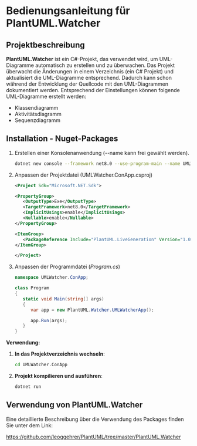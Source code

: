 # Bedienungsanleitung für PlantUML.Watcher

## Projektbeschreibung

**PlantUML.Watcher** ist ein C#-Projekt, das verwendet wird, um UML-Diagramme automatisch zu erstellen und zu überwachen. Das Projekt überwacht die Änderungen in einem Verzeichnis (ein C# Projekt) und aktualisiert die UML-Diagramme entsprechend. Dadurch kann schon während der Entwicklung der Quellcode mit den UML-Diagrammen dokumentiert werden. Entsprechend der Einstellungen können folgende UML-Diagramme erstellt werden:

- Klassendiagramm
- Aktivitätsdiagramm
- Sequenzdiagramm

## Installation - Nuget-Packages

1. Erstellen einer Konsolenanwendung (--name kann frei gewählt werden).

   ```bash
   dotnet new console --framework net8.0 --use-program-main --name UMLWatcher.ConApp
   ```

2. Anpassen der Projektdatei (UMLWatcher.ConApp.csproj)

   ```xml
   <Project Sdk="Microsoft.NET.Sdk">

   <PropertyGroup>
      <OutputType>Exe</OutputType>
      <TargetFramework>net8.0</TargetFramework>
      <ImplicitUsings>enable</ImplicitUsings>
      <Nullable>enable</Nullable>
   </PropertyGroup>

   <ItemGroup>
      <PackageReference Include="PlantUML.LiveGeneration" Version="1.0.2" />
   </ItemGroup>

   </Project>
   ```

3. Anpassen der Programmdatei (*Program.cs*)

   ```csharp
   namespace UMLWatcher.ConApp;

   class Program
   {
      static void Main(string[] args)
      {
         var app = new PlantUML.Watcher.UMLWatcherApp();

         app.Run(args);
      }
   }
   ```

**Verwendung:**

1. **In das Projektverzeichnis wechseln**:

   ```bash
   cd UMLWatcher.ConApp
   ```

2. **Projekt kompilieren und ausführen**:

   ```bash
   dotnet run
   ```

## Verwendung von PlantUML.Watcher

Eine detaillierte Beschreibung über die Verwendung des Packages finden Sie unter dem Link:

https://github.com/leoggehrer/PlantUML/tree/master/PlantUML.Watcher

